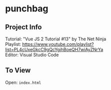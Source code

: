 # punchbag

## Project Info
Tutorial: "Vue JS 2 Tutorial #13" by The Net Ninja               
Playlist: https://www.youtube.com/playlist?list=PL4cUxeGkcC9gQcYgjhBoeQH7wiAyZNrYa                      
Editor: Visual Studio Code

## To View
Open: ```index.html```
